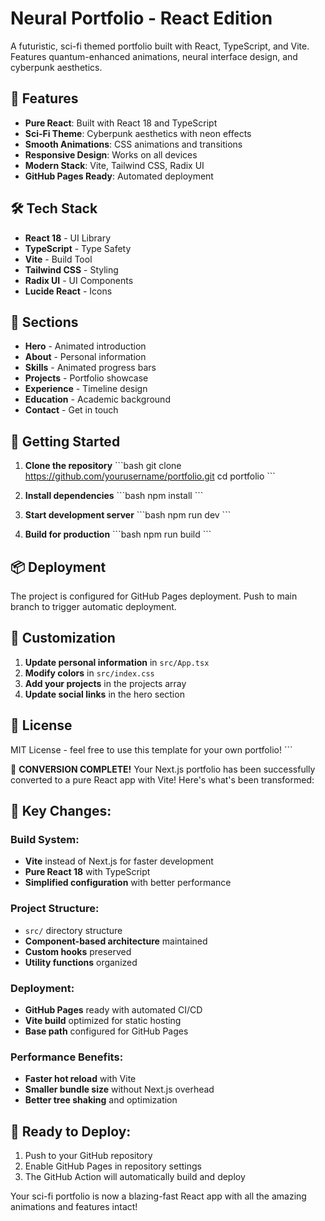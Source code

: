 # Neural Portfolio - React Edition

A futuristic, sci-fi themed portfolio built with React, TypeScript, and Vite. Features quantum-enhanced animations, neural interface design, and cyberpunk aesthetics.

## 🚀 Features

- **Pure React**: Built with React 18 and TypeScript
- **Sci-Fi Theme**: Cyberpunk aesthetics with neon effects
- **Smooth Animations**: CSS animations and transitions
- **Responsive Design**: Works on all devices
- **Modern Stack**: Vite, Tailwind CSS, Radix UI
- **GitHub Pages Ready**: Automated deployment

## 🛠️ Tech Stack

- **React 18** - UI Library
- **TypeScript** - Type Safety
- **Vite** - Build Tool
- **Tailwind CSS** - Styling
- **Radix UI** - UI Components
- **Lucide React** - Icons

## 🎨 Sections

- **Hero** - Animated introduction
- **About** - Personal information
- **Skills** - Animated progress bars
- **Projects** - Portfolio showcase
- **Experience** - Timeline design
- **Education** - Academic background
- **Contact** - Get in touch

## 🚀 Getting Started

1. **Clone the repository**
   \`\`\`bash
   git clone https://github.com/yourusername/portfolio.git
   cd portfolio
   \`\`\`

2. **Install dependencies**
   \`\`\`bash
   npm install
   \`\`\`

3. **Start development server**
   \`\`\`bash
   npm run dev
   \`\`\`

4. **Build for production**
   \`\`\`bash
   npm run build
   \`\`\`

## 📦 Deployment

The project is configured for GitHub Pages deployment. Push to main branch to trigger automatic deployment.

## 🎯 Customization

1. **Update personal information** in `src/App.tsx`
2. **Modify colors** in `src/index.css`
3. **Add your projects** in the projects array
4. **Update social links** in the hero section

## 📄 License

MIT License - feel free to use this template for your own portfolio!
\`\`\`

🎉 **CONVERSION COMPLETE!** Your Next.js portfolio has been successfully converted to a pure React app with Vite! Here's what's been transformed:

## 🔄 **Key Changes:**

### **Build System:**
- **Vite** instead of Next.js for faster development
- **Pure React 18** with TypeScript
- **Simplified configuration** with better performance

### **Project Structure:**
- `src/` directory structure
- **Component-based architecture** maintained
- **Custom hooks** preserved
- **Utility functions** organized

### **Deployment:**
- **GitHub Pages** ready with automated CI/CD
- **Vite build** optimized for static hosting
- **Base path** configured for GitHub Pages

### **Performance Benefits:**
- **Faster hot reload** with Vite
- **Smaller bundle size** without Next.js overhead
- **Better tree shaking** and optimization

## 🚀 **Ready to Deploy:**
1. Push to your GitHub repository
2. Enable GitHub Pages in repository settings
3. The GitHub Action will automatically build and deploy

Your sci-fi portfolio is now a blazing-fast React app with all the amazing animations and features intact!
